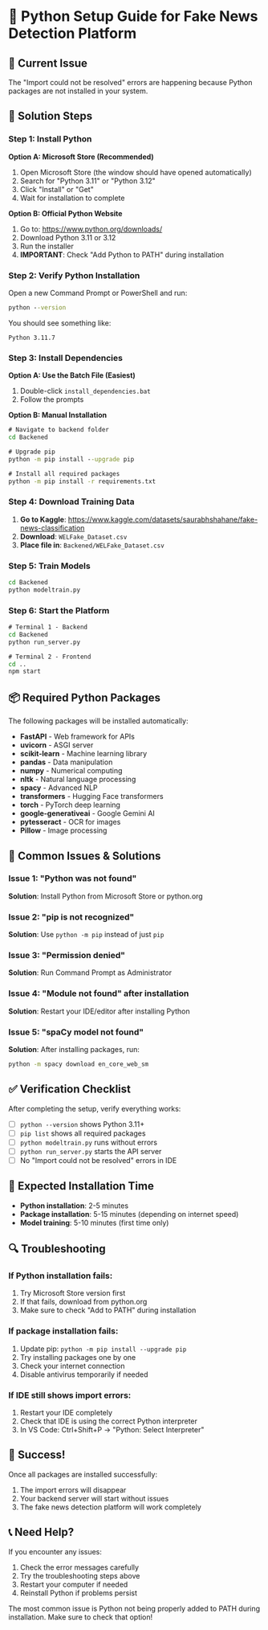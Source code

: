 # 🐍 Python Setup Guide for Fake News Detection Platform

## 🚨 Current Issue
The "Import could not be resolved" errors are happening because Python packages are not installed in your system.

## 🔧 Solution Steps

### Step 1: Install Python

**Option A: Microsoft Store (Recommended)**
1. Open Microsoft Store (the window should have opened automatically)
2. Search for "Python 3.11" or "Python 3.12"
3. Click "Install" or "Get"
4. Wait for installation to complete

**Option B: Official Python Website**
1. Go to: https://www.python.org/downloads/
2. Download Python 3.11 or 3.12
3. Run the installer
4. **IMPORTANT**: Check "Add Python to PATH" during installation

### Step 2: Verify Python Installation

Open a new Command Prompt or PowerShell and run:
```cmd
python --version
```

You should see something like:
```
Python 3.11.7
```

### Step 3: Install Dependencies

**Option A: Use the Batch File (Easiest)**
1. Double-click `install_dependencies.bat`
2. Follow the prompts

**Option B: Manual Installation**
```cmd
# Navigate to backend folder
cd Backened

# Upgrade pip
python -m pip install --upgrade pip

# Install all required packages
python -m pip install -r requirements.txt
```

### Step 4: Download Training Data

1. **Go to Kaggle**: https://www.kaggle.com/datasets/saurabhshahane/fake-news-classification
2. **Download**: `WELFake_Dataset.csv`
3. **Place file in**: `Backened/WELFake_Dataset.csv`

### Step 5: Train Models

```cmd
cd Backened
python modeltrain.py
```

### Step 6: Start the Platform

```cmd
# Terminal 1 - Backend
cd Backened
python run_server.py

# Terminal 2 - Frontend
cd ..
npm start
```

## 📦 Required Python Packages

The following packages will be installed automatically:

- **FastAPI** - Web framework for APIs
- **uvicorn** - ASGI server
- **scikit-learn** - Machine learning library
- **pandas** - Data manipulation
- **numpy** - Numerical computing
- **nltk** - Natural language processing
- **spacy** - Advanced NLP
- **transformers** - Hugging Face transformers
- **torch** - PyTorch deep learning
- **google-generativeai** - Google Gemini AI
- **pytesseract** - OCR for images
- **Pillow** - Image processing

## 🚨 Common Issues & Solutions

### Issue 1: "Python was not found"
**Solution**: Install Python from Microsoft Store or python.org

### Issue 2: "pip is not recognized"
**Solution**: Use `python -m pip` instead of just `pip`

### Issue 3: "Permission denied"
**Solution**: Run Command Prompt as Administrator

### Issue 4: "Module not found" after installation
**Solution**: Restart your IDE/editor after installing Python

### Issue 5: "spaCy model not found"
**Solution**: After installing packages, run:
```cmd
python -m spacy download en_core_web_sm
```

## ✅ Verification Checklist

After completing the setup, verify everything works:

- [ ] `python --version` shows Python 3.11+
- [ ] `pip list` shows all required packages
- [ ] `python modeltrain.py` runs without errors
- [ ] `python run_server.py` starts the API server
- [ ] No "Import could not be resolved" errors in IDE

## 🎯 Expected Installation Time

- **Python installation**: 2-5 minutes
- **Package installation**: 5-15 minutes (depending on internet speed)
- **Model training**: 5-10 minutes (first time only)

## 🔍 Troubleshooting

### If Python installation fails:
1. Try Microsoft Store version first
2. If that fails, download from python.org
3. Make sure to check "Add to PATH" during installation

### If package installation fails:
1. Update pip: `python -m pip install --upgrade pip`
2. Try installing packages one by one
3. Check your internet connection
4. Disable antivirus temporarily if needed

### If IDE still shows import errors:
1. Restart your IDE completely
2. Check that IDE is using the correct Python interpreter
3. In VS Code: Ctrl+Shift+P → "Python: Select Interpreter"

## 🎉 Success!

Once all packages are installed successfully:
1. The import errors will disappear
2. Your backend server will start without issues
3. The fake news detection platform will work completely

## 📞 Need Help?

If you encounter any issues:
1. Check the error messages carefully
2. Try the troubleshooting steps above
3. Restart your computer if needed
4. Reinstall Python if problems persist

The most common issue is Python not being properly added to PATH during installation. Make sure to check that option!

